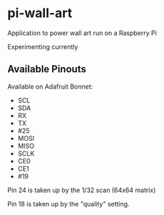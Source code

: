 # pi-wall-art

Application to power wall art run on a Raspberry Pi

Experimenting currently

## Available Pinouts

Available on Adafruit Bonnet:

- SCL
- SDA
- RX
- TX
- #25
- MOSI
- MISO
- SCLK
- CE0
- CE1
- #19

Pin 24 is taken up by the 1/32 scan (64x64 matrix)

Pin 18 is taken up by the "quality" setting.
